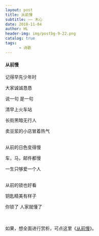 ```yaml
---
layout: post
title: 从前慢
subtitle: —— 木心
date: 2018-11-04
author: HL
header-img: img/postbg-9-22.png
catalog: true
tags:
      - 诗歌
---
```


<h4>从前慢</h4>

记得早先少年时

大家诚诚恳恳

说一句 是一句
<br>

清早上火车站

长街黑暗无行人

卖豆浆的小店冒着热气

<br>
从前的日色变得慢

车，马，邮件都慢

一生只够爱一个人

<br>
从前的锁也好看

钥匙精美有样子

你锁了 人家就懂了

<br>
<br>
如果，想全面进行赏析，可点这里《<a href="https://baike.baidu.com/item/%E4%BB%8E%E5%89%8D%E6%85%A2/17158480?fr=aladdin" target="_blank">从前慢</a>》。
